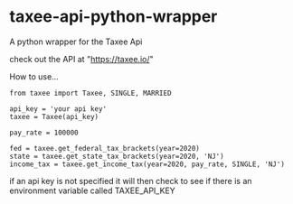 # taxee-api-python-wrapper
A python wrapper for the Taxee Api

check out the API at "https://taxee.io/"

How to use...

```
from taxee import Taxee, SINGLE, MARRIED

api_key = 'your api key'
taxee = Taxee(api_key)

pay_rate = 100000

fed = taxee.get_federal_tax_brackets(year=2020)
state = taxee.get_state_tax_brackets(year=2020, 'NJ')
income_tax = taxee.get_income_tax(year=2020, pay_rate, SINGLE, 'NJ')
```

if an api key is not specified it will then check to see if there is an environment variable called TAXEE_API_KEY

